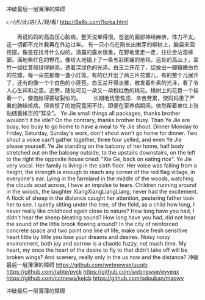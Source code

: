 
冲破最后一层薄薄的障碍




👉/点/此/进/入/观/看/ http://6e6s.com?lcrka.html




　　再说妈妈的高血压心脏病，整天说晕得很。爸爸的面部神经麻痹，体力不支。这一切都不允许我再在外边过年。
有一只小鸟在刚长出嫩芽的柳树上，脑袋来回摇摆，像是在找寻什么似的。清晨的露水很重，在野地里走一走，往往会沾湿裤脚。满地紫红色的野花，像给大地铺上了一条五彩斑斓的地毯。远处的高山上，翠竹一如往昔般绿得鲜亮，透着深绿色的光泽。白玉兰开花了，绽放出一瓣瓣嫩白色的花瓣，每一朵花都像一盏小灯笼。有的已开出了两三片花瓣儿，有的整个儿展开了，还有的像一个个白色的小莲苞。白玉兰开得淡雅，散发着朴素的光泽，看了令人心生祥和之意。近旁，随处可见一朵又一朵粉红色的桃花。桃树上的花苞一个挨着一个，像饱胀得要破裂似的。
　　长期地忧思焦虑、辛苦劳累，使妈妈患了严重的肺结核病，但苦惯了的她究竟闲不住，即便在家养病期间，依然帮着单位上张贴储蓄帐页的“耳朵”。
Ye Jie small things all packages, thanks brother wouldn't it be idle?
On the contrary, thanks brother busy.
Than Ye Jie are busy, too busy to go home to have a meal to Ye Jie shout.
Dinner Monday to Friday, Saturday, Sunday's work, don't shout won't go home for dinner.
Two shout a voice can't gather together, three four yelled, and even Ye Jie please yourself.
Ye Jie standing on the balcony of her home, half body stretched out on the balcony outside, to the upstairs downstairs, on the left to the right the opposite house cried: "Xie Ge, back on eating rice".
Ye Jie very vocal.
Her family is living in the sixth floor.
Her voice was falling from a height, the strength is enough to reach any corner of the red flag village, in everyone's ear.
Lying in the farmland in the middle of the woods, watching the clouds scud across, I have an impulse to tears.
Children running around in the woods, the laughter XiangXiangLiangLiang, never had the excitement.
A flock of sheep in the distance caught her attention, pestering father took her to see.
I quietly sitting under the tree, of the field, as a child how long, I never really like childhood again close to nature?
How long have you had, I didn't hear the sheep bleating sound?
How long have you had, did not hear the sound of the little brook flowing around?
In the city of reinforced concrete space and two point one line of life, make once fresh sensitive heart little by little you lose your dreams and desires.
Noisy noisy environment, both joy and sorrow is a chaotic fuzzy, not much time.
My heart, my once the heart of the desire to fly to that didn't take off will be broken wings?
And scenery, really only in the us now and the distance?
冲破最后一层薄薄的障碍 https://github.com/webnewse/uuqib
https://github.com/rabte/pvck
https://github.com/webnewse/evveqx
https://github.com/cctnews/kejcb
https://github.com/qdouban/maowv





冲破最后一层薄薄的障碍
